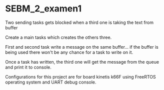 # SEBM_2_examen1
Two sending tasks gets blocked when a third one is taking the text from buffer

Create a main tasks which creates the others three.

First and second task write a message on the same buffer... if the buffer is being used there won't be any chance for a task to write on it.

Once a task has written, the third one will get the message from the queue and print it to console.

Configurations for this project are for board kinetis k66F using FreeRTOS operating system and UART debug console.
